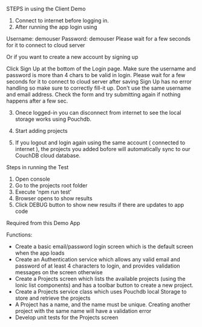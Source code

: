 
STEPS in using the Client Demo 

1. Connect to internet before logging in.
2. After running the app login using 

  Username: demouser
  Password: demouser
  Please wait for a few seconds for it to connect to cloud server
  
  Or if you want to create a new account by signing up

  Click Sign Up at the bottom of the Login page. 
  Make sure the username and password is more than 4 chars to be valid in login.
  Please wait for a few seconds for it to connect to cloud server after saving
  Sign Up has no error handling so make sure to correctly fill-it up.
  Don't use the same username and email address. Check the form and try submitting again if nothing happens after a few sec.
  
3. Onece logged-in you can disconnect from internet to see the local storage works using Pouchdb.

4. Start adding projects

5. If you logout and login again using the same account ( connected to internet ), the projects you added bofore will automatically sync to our CouchDB cloud database.


Steps in running the Test

1. Open console
2. Go to the projects root folder
3. Execute 'npm run test'
4. Browser opens to show results
5. Click DEBUG button to show new results if there are updates to app code


Required from this Demo App

Functions:
* Create a basic email/password login screen which is the default screen when the app loads
* Create an Authentication service which allows any valid email and password of at least 4 characters to login, and provides validation messages on the screen otherwise 
* Create a Projects screen which lists the available projects (using the Ionic list components) and has a toolbar button to create a new project.
* Create a Projects service class which uses Pouchdb local Storage to store and retrieve the projects
* A Project has a name, and the name must be unique. Creating another project with the same name will have a validation error
* Develop unit tests for the Projects screen
 

